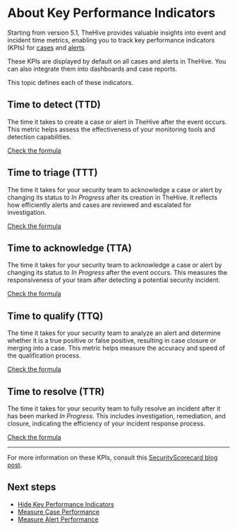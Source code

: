 # About Key Performance Indicators

Starting from version 5.1, TheHive provides valuable insights into event and incident time metrics, enabling you to track key performance indicators (KPIs) for [cases](../analyst-corner/cases/about-cases.md) and [alerts](../analyst-corner/alerts/about-alerts.md).

These KPIs are displayed by default on all cases and alerts in TheHive. You can also integrate them into dashboards and case reports.

This topic defines each of these indicators.

## Time to detect (TTD)

The time it takes to create a case or alert in TheHive after the event occurs. This metric helps assess the effectiveness of your monitoring tools and detection capabilities.

[Check the formula](key-performance-indicators-formulas.md)

## Time to triage (TTT)

The time it takes for your security team to acknowledge a case or alert by changing its status to *In Progress* after its creation in TheHive. It reflects how efficiently alerts and cases are reviewed and escalated for investigation.

[Check the formula](key-performance-indicators-formulas.md)

## Time to acknowledge (TTA)

The time it takes for your security team to acknowledge a case or alert by changing its status to *In Progress* after the event occurs. This measures the responsiveness of your team after detecting a potential security incident.

[Check the formula](key-performance-indicators-formulas.md)

## Time to qualify (TTQ)

The time it takes for your security team to analyze an alert and determine whether it is a true positive or false positive, resulting in case closure or merging into a case. This metric helps measure the accuracy and speed of the qualification process.

[Check the formula](key-performance-indicators-formulas.md)

## Time to resolve (TTR)

The time it takes for your security team to fully resolve an incident after it has been marked *In Progress*. This includes investigation, remediation, and closure, indicating the efficiency of your incident response process.

[Check the formula](key-performance-indicators-formulas.md)

---

For more information on these KPIs, consult this [SecurityScorecard blog post](https://securityscorecard.com/blog/kpis-for-security-operations-incident-response/).

<h2>Next steps</h2>

* [Hide Key Performance Indicators](hide-key-performance-indicators.md)
* [Measure Case Performance](measure-case-management-performance.md)
* [Measure Alert Performance](measure-alert-management-performance.md)
